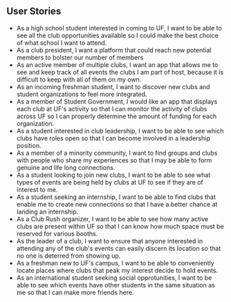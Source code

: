 ## User Stories

* As a high school student interested in coming to UF, I want to be able to see all the club opportunities available so I could make the best choice of what school I want to attend.
* As a club president, I want a platform that could reach new potential members to bolster our number of members
* As an active member of multiple clubs, I want an app  that allows me to see and keep track of all events the clubs I am part of host, because it is difficult to keep with all of them on my own.
* As an incoming freshman student, I want to discover new clubs and student organizations to feel more integrated.
* As a member of Student Government, I would like an app that displays each club at UF's activity so that  I can monitor the activity of clubs across UF so I can properly determine the amount of funding for each organization.
* As a student interested in club leadership, I want to be able to see which clubs have roles open so that I can become involved in a leadership position. 
* As a member of a minority community, I want to find groups and clubs with people who share my experiences so that I may be able to form genuine and life long connections.
* As a student looking to join new clubs, I want to be able to see what types of events are being held by clubs at UF to see if they are of interest to me.
* As a student seeking an internship, I want to be able to find clubs that enable me to create new connections so that I have a better chance at landing an internship.
* As a Club Rush organizer, I want to be able to see how many active clubs are present within UF so that I can know how much space must be reserved for various booths.
* As the leader of a club, I want to ensure that anyone interested in attending any of the club's events can easily discern its location so that no one is deterred from showing up.
* As a freshman new to UF's campus, I want to be able to conveniently locate places where clubs that peak my interest decide to hold events.
* As an international student seeking social opprotunities, I want to be able to see which events have other students in the same situation as me so that I can make more friends here.
